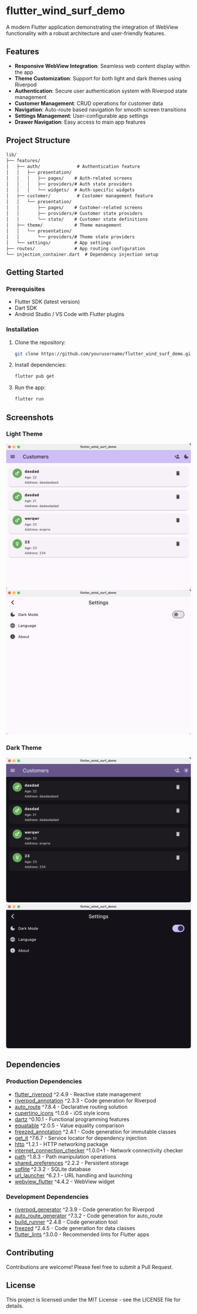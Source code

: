 # flutter_wind_surf_demo

A modern Flutter application demonstrating the integration of WebView functionality with a robust architecture and user-friendly features.

## Features

- **Responsive WebView Integration**: Seamless web content display within the app
- **Theme Customization**: Support for both light and dark themes using Riverpod
- **Authentication**: Secure user authentication system with Riverpod state management
- **Customer Management**: CRUD operations for customer data
- **Navigation**: Auto-route based navigation for smooth screen transitions
- **Settings Management**: User-configurable app settings
- **Drawer Navigation**: Easy access to main app features

## Project Structure

```
lib/
├── features/
│   ├── auth/              # Authentication feature
│   │   ├── presentation/
│   │   │   ├── pages/    # Auth-related screens
│   │   │   ├── providers/# Auth state providers
│   │   │   └── widgets/  # Auth-specific widgets
│   ├── customer/          # Customer management feature
│   │   └── presentation/
│   │       ├── pages/    # Customer-related screens
│   │       ├── providers/# Customer state providers
│   │       └── state/    # Customer state definitions
│   ├── theme/            # Theme management
│   │   └── presentation/
│   │       └── providers/# Theme state providers
│   └── settings/         # App settings
├── routes/               # App routing configuration
└── injection_container.dart  # Dependency injection setup
```

## Getting Started

### Prerequisites

- Flutter SDK (latest version)
- Dart SDK
- Android Studio / VS Code with Flutter plugins

### Installation

1. Clone the repository:
   ```bash
   git clone https://github.com/yourusername/flutter_wind_surf_demo.git
   ```

2. Install dependencies:
   ```bash
   flutter pub get
   ```

3. Run the app:
   ```bash
   flutter run
   ```

## Screenshots

### Light Theme
![Home Screen - Light](/screenshots/home_light.png)
![Settings - Light](/screenshots/settings_light.png)

### Dark Theme
![Home Screen - Dark](/screenshots/home_dark.png)
![Settings - Dark](/screenshots/settings_dark.png)

## Dependencies

### Production Dependencies
- [flutter_riverpod](https://pub.dev/packages/flutter_riverpod) ^2.4.9 - Reactive state management
- [riverpod_annotation](https://pub.dev/packages/riverpod_annotation) ^2.3.3 - Code generation for Riverpod
- [auto_route](https://pub.dev/packages/auto_route) ^7.8.4 - Declarative routing solution
- [cupertino_icons](https://pub.dev/packages/cupertino_icons) ^1.0.6 - iOS style icons
- [dartz](https://pub.dev/packages/dartz) ^0.10.1 - Functional programming features
- [equatable](https://pub.dev/packages/equatable) ^2.0.5 - Value equality comparison
- [freezed_annotation](https://pub.dev/packages/freezed_annotation) ^2.4.1 - Code generation for immutable classes
- [get_it](https://pub.dev/packages/get_it) ^7.6.7 - Service locator for dependency injection
- [http](https://pub.dev/packages/http) ^1.2.1 - HTTP networking package
- [internet_connection_checker](https://pub.dev/packages/internet_connection_checker) ^1.0.0+1 - Network connectivity checker
- [path](https://pub.dev/packages/path) ^1.8.3 - Path manipulation operations
- [shared_preferences](https://pub.dev/packages/shared_preferences) ^2.2.2 - Persistent storage
- [sqflite](https://pub.dev/packages/sqflite) ^2.3.2 - SQLite database
- [url_launcher](https://pub.dev/packages/url_launcher) ^6.2.1 - URL handling and launching
- [webview_flutter](https://pub.dev/packages/webview_flutter) ^4.4.2 - WebView widget

### Development Dependencies
- [riverpod_generator](https://pub.dev/packages/riverpod_generator) ^2.3.9 - Code generation for Riverpod
- [auto_route_generator](https://pub.dev/packages/auto_route_generator) ^7.3.2 - Code generation for auto_route
- [build_runner](https://pub.dev/packages/build_runner) ^2.4.8 - Code generation tool
- [freezed](https://pub.dev/packages/freezed) ^2.4.5 - Code generation for data classes
- [flutter_lints](https://pub.dev/packages/flutter_lints) ^3.0.0 - Recommended lints for Flutter apps

## Contributing

Contributions are welcome! Please feel free to submit a Pull Request.

## License

This project is licensed under the MIT License - see the LICENSE file for details.
